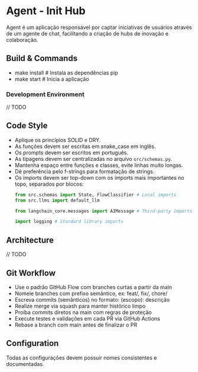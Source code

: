 # Agent - Init Hub

Agent é um aplicação responsável por captar iniciativas de usuários através de um agente de chat, facilitando a criação de hubs de inovação e colaboração.

## Build & Commands

- make install # Instala as dependências pip
- make start   # Inicia a aplicação

### Development Environment

// TODO

## Code Style

- Aplique os princípios SOLID e DRY.
- As funções devem ser escritas em snake_case em inglês.
- Os prompts devem ser escritos em português.
- As tipagens devem ser centralizadas no arquivo `src/schemas.py`.
- Mantenha espaço entre funções e classes, evite linhas muito longas.
- Dê preferência pelo f-strings para formatação de strings.
- Os imports devem ser top-down com os imports mais importantes no topo, separados por blocos:
  ```python
  from src.schemas import State, FlowClassifier # Local imports
  from src.llms import default_llm

  from langchain_core.messages import AIMessage # Third-party imports

  import logging # Standard library imports
  ```


## Architecture

// TODO


## Git Workflow

- Use o padrão GitHub Flow com branches curtas a partir da main
- Nomeie branches com prefixo semântico, ex: feat/, fix/, chore/
- Escreva commits (semânticos) no formato: <tipo>(escopo): descrição
- Realize merge via squash para manter histórico limpo
- Proíba commits diretos na main com regras de proteção
- Execute testes e validações em cada PR via GitHub Actions
- Rebase a branch com main antes de finalizar o PR

## Configuration

Todas as configurações devem possuir nomes consistentes e documentadas.
